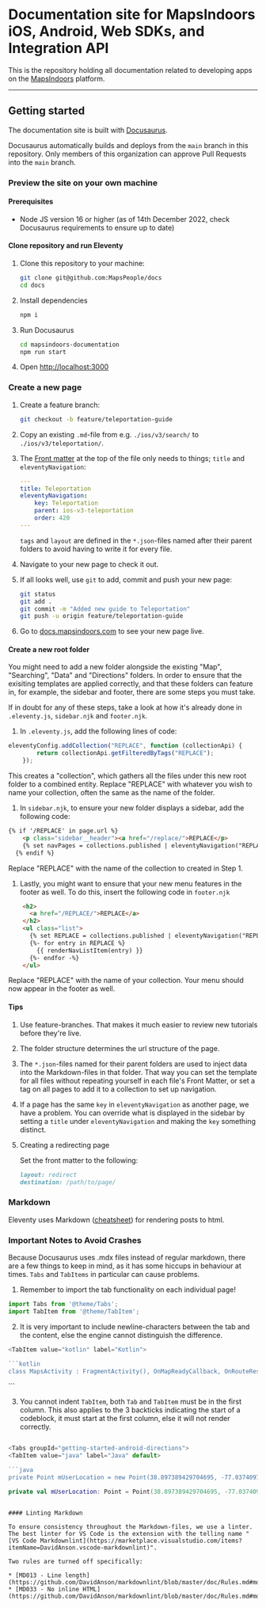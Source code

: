 # Documentation site for MapsIndoors iOS, Android, Web SDKs, and Integration API

This is the repository holding all documentation related to developing apps on the [MapsIndoors](https://www.mapspeople.com/mapsindoors/) platform.

---

## Getting started

The documentation site is built with [Docusaurus](https://docusaurus.io/).

Docusaurus automatically builds and deploys from the `main` branch in this repository. Only members of this organization can approve Pull Requests into the `main` branch.

### Preview the site on your own machine

#### Prerequisites

* Node JS version 16 or higher (as of 14th December 2022, check Docusaurus requirements to ensure up to date)

#### Clone repository and run Eleventy

1. Clone this repository to your machine:

    ```bash
    git clone git@github.com:MapsPeople/docs
    cd docs
    ```

1. Install dependencies

    ```bash
    npm i
    ```

1. Run Docusaurus

    ```bash
    cd mapsindoors-documentation
    npm run start
    ```

1. Open <http://localhost:3000>

### Create a new page

1. Create a feature branch:

    ```bash
    git checkout -b feature/teleportation-guide
    ```

2. Copy an existing `.md`-file from e.g. `./ios/v3/search/` to `./ios/v3/teleportation/`.
3. The [Front matter](https://jekyllrb.com/docs/step-by-step/03-front-matter/) at the top of the file only needs to things; `title` and `eleventyNavigation`:

    ```yaml
    ---
    title: Teleportation
    eleventyNavigation:
        key: Teleportation
        parent: ios-v3-teleportation
        order: 420
    ---
    ```

    `tags` and `layout` are defined in the `*.json`-files named after their parent folders to avoid having to write it for every file.

4. Navigate to your new page to check it out.
5. If all looks well, use `git` to add, commit and push your new page:

    ```bash
    git status
    git add .
    git commit -m "Added new guide to Teleportation"
    git push -u origin feature/teleportation-guide
    ```

6. Go to [docs.mapsindoors.com](https://docs.mapsindoors.com) to see your new page live.

#### Create a new root folder

You might need to add a new folder alongside the existing "Map", "Searching", "Data" and "Directions" folders. In order to ensure that the exisiting templates are applied correctly, and that these folders can feature in, for example, the sidebar and footer, there are some steps you must take.

If in doubt for any of these steps, take a look at how it's already done in `.eleventy.js`, `sidebar.njk` and `footer.njk`.

1. In `.eleventy.js`, add the following lines of code:

```js
eleventyConfig.addCollection("REPLACE", function (collectionApi) {
        return collectionApi.getFilteredByTags("REPLACE");
    });
```

This creates a "collection", which gathers all the files under this new root folder to a combined entity. Replace "REPLACE" with whatever you wish to name your collection, often the same as the name of the folder.

1. In `sidebar.njk`, to ensure your new folder displays a sidebar, add the following code:

```html
{% if '/REPLACE' in page.url %}
    <p class="sidebar__header"><a href="/replace/">REPLACE</p>
    {% set navPages = collections.published | eleventyNavigation("REPLACE") %}
  {% endif %}
```

Replace "REPLACE" with the name of the collection to created in Step 1.

1. Lastly, you might want to ensure that your new menu features in the footer as well. To do this, insert the following code in `footer.njk`

```html
    <h2>
      <a href="/REPLACE/">REPLACE</a>
    </h2>
    <ul class="list">
      {% set REPLACE = collections.published | eleventyNavigation("REPLACE") %}
      {%- for entry in REPLACE %}
        {{ renderNavListItem(entry) }}
      {%- endfor -%}
    </ul>
```

Replace "REPLACE" with the name of your collection. Your menu should now appear in the footer as well.

#### Tips

1. Use feature-branches. That makes it much easier to review new tutorials before they're live.
2. The folder structure determines the url structure of the page.
3. The `*.json`-files named for their parent folders are used to inject data into the Markdown-files in that folder. That way you can set the template for all files without repeating yourself in each file's Front Matter, or set a tag on all pages to add it to a collection to set up navigation.
4. If a page has the same `key` in `eleventyNavigation` as another page, we have a problem. You can override what is displayed in the sidebar by setting a `title` under `eleventyNavigation` and making the `key` something distinct.
5. Creating a redirecting page

    Set the front matter to the following:

    ```markdown
    layout: redirect
    destination: /path/to/page/
    ```

### Markdown

Eleventy uses Markdown ([cheatsheet](https://github.com/adam-p/markdown-here/wiki/Markdown-Cheatsheet)) for rendering posts to html.

### Important Notes to Avoid Crashes

Because Docusaurus uses .mdx files instead of regular markdown, there are a few things to keep in mind, as it has some hiccups in behaviour at times. `Tabs` and `TabItems` in particular can cause problems.

1. Remember to import the tab functionality on each individual page!

```javascript
import Tabs from '@theme/Tabs';
import TabItem from '@theme/TabItem';
```

2. It is very important to include newline-characters between the tab and the content, else the engine cannot distinguish the difference.

```javascript
<TabItem value="kotlin" label="Kotlin">

```kotlin
class MapsActivity : FragmentActivity(), OnMapReadyCallback, OnRouteResultListener
```

</TabItem>
```

3. You cannot indent `TabItem`, both `Tab` and `TabItem` must be in the first column. This also applies to the 3 backticks indicating the start of a codeblock, it must start at the first column, else it will not render correctly.

```javascript

<Tabs groupId="getting-started-android-directions">
<TabItem value="java" label="Java" default>

```java
private Point mUserLocation = new Point(38.897389429704695, -77.03740973527613,0);
```

</TabItem>
<TabItem value="kotlin" label="Kotlin">

```kotlin
private val mUserLocation: Point = Point(38.897389429704695, -77.03740973527613, 0.0)
```

</TabItem>
</Tabs>

```

#### Linting Markdown

To ensure consistency throughout the Markdown-files, we use a linter. The best linter for VS Code is the extension with the telling name "[VS Code Markdownlint](https://marketplace.visualstudio.com/items?itemName=DavidAnson.vscode-markdownlint)".

Two rules are turned off specifically:

* [MD013 - Line length](https://github.com/DavidAnson/markdownlint/blob/master/doc/Rules.md#md013)
* [MD033 - No inline HTML](https://github.com/DavidAnson/markdownlint/blob/master/doc/Rules.md#md033)